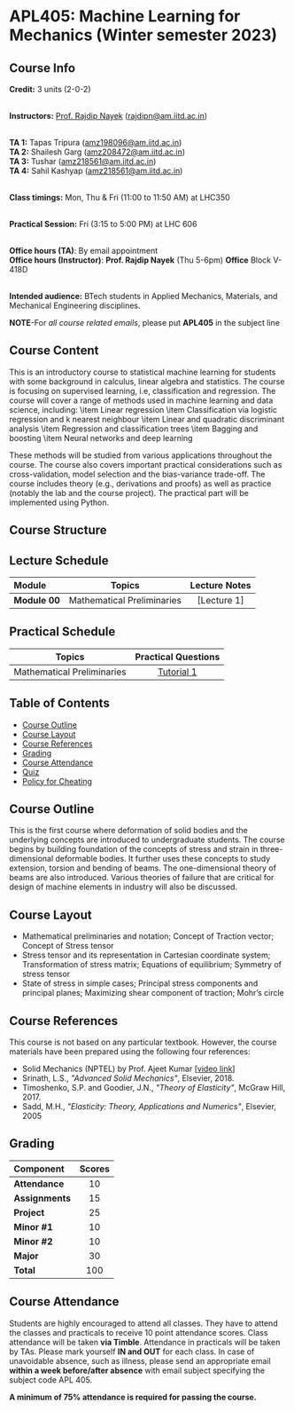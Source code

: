 # APL405: Machine Learning for Mechanics (Winter semester 2023)


## Course Info

**Credit:** 3 units (2-0-2) <br> <br>

**Instructors:** [Prof. Rajdip Nayek](https://sites.google.com/view/rajdip-nayek/) (rajdipn@am.iitd.ac.in) <br> <br>

**TA 1:** Tapas Tripura (amz198096@am.iitd.ac.in) <br> 
**TA 2:** Shailesh Garg (amz208472@am.iitd.ac.in) <br>
**TA 3:** Tushar (amz218561@am.iitd.ac.in) <br>
**TA 4:** Sahil Kashyap (amz218561@am.iitd.ac.in) <br><br>

**Class timings:** Mon, Thu & Fri (11:00 to 11:50 AM) at LHC350 <br><br>

**Practical Session:** Fri (3:15 to 5:00 PM) at LHC 606 <br> <br>

**Office hours (TA)**: By email appointment <br> 
**Office hours (Instructor)**: **Prof. Rajdip Nayek** (Thu 5-6pm) **Office** Block V-418D <br><br>

**Intended audience:** BTech students in Applied Mechanics, Materials, and Mechanical Engineering disciplines.

**NOTE**-For *all course related emails*, please put **APL405** in the subject line <br>

## Course Content
This is an introductory course to statistical machine learning for students with some background in calculus, linear algebra and statistics. The course is focusing on supervised learning, i.e, classification and regression. The course will cover a range of methods used in machine learning and data science, including:
\item Linear regression
\item Classification via logistic regression and k nearest neighbour
\item Linear and quadratic discriminant analysis
\item Regression and classification trees
\item Bagging and boosting
\item Neural networks and deep learning

These methods will be studied from various applications throughout the course. The course also covers important practical considerations such as cross-validation, model selection and the bias-variance trade-off. The course includes theory (e.g., derivations and proofs) as well as practice (notably the lab and the course project). The practical part will be implemented using Python.

## Course Structure

## Lecture Schedule

|Module|Topics|Lecture Notes| 
|:----------|:-----------:|:-------------:|
|**Module 00**| Mathematical Preliminaries | [Lecture 1] |


## Practical Schedule

|Topics| Practical Questions| 
|:---------:|:--------:|
| Mathematical Preliminaries | [Tutorial 1](Tutorial/Tutorial_1.pdf) | 


## Table of Contents
- [Course Outline](#course-outline)
- [Course Layout](#course-layout)
- [Course References](#course-references)
- [Grading](#grading)
- [Course Attendance](#course-attendance)
- [Quiz](#quiz)
- [Policy for Cheating](#policy-for-cheating)

## Course Outline
This is the first course where deformation of solid bodies and the underlying concepts are introduced to undergraduate students. The course begins by building foundation of the concepts of stress and strain in three-dimensional deformable bodies. It further uses these concepts to study extension, torsion and bending of beams. The one-dimensional theory of beams are also introduced. Various theories of failure that are critical for design of machine elements in industry will also be discussed.

## Course Layout
- Mathematical preliminaries and notation; Concept of Traction vector; Concept of Stress tensor
- Stress tensor and its representation in Cartesian coordinate system; Transformation of stress matrix; Equations of equilibrium; Symmetry of stress tensor
- State of stress in simple cases; Principal stress components and principal planes; Maximizing shear component of traction; Mohr’s circle

## Course References
This course is not based on any particular textbook. However, the course materials have been prepared using the following four references:
* Solid Mechanics (NPTEL) by Prof. Ajeet Kumar [[video link](https://www.youtube.com/playlist?list=PLp6ek2hDcoNALS0KiBAUiCwrTrvil2vL3)]
* Srinath, L.S., *"Advanced Solid Mechanics"*, Elsevier, 2018.
* Timoshenko, S.P. and Goodier, J.N., *"Theory of Elasticity"*, McGraw Hill, 2017.
* Sadd, M.H., *"Elasticity: Theory, Applications and Numerics"*, Elsevier, 2005


## Grading  

|Component|Scores| 
|:---|:-----:|
|**Attendance**| 10 | 
|**Assignments**| 15 |
|**Project**   | 25 |
|**Minor #1**  | 10 | 
|**Minor #2**  | 10 | 
|**Major**     | 30 | 
|**Total** |100| 

## Course Attendance
Students are highly encouraged to attend all classes. They have to attend the classes and practicals to receive 10 point attendance scores. Class attendance will be taken **via Timble**. Attendance in practicals will be taken by TAs. Please mark yourself **IN and OUT** for each class. In case of unavoidable absence, such as illness, please send an appropriate email **within a week before/after absence** with email subject specifying the subject code APL 405. <br>

**A minimum of 75% attendance is required for passing the course.**
